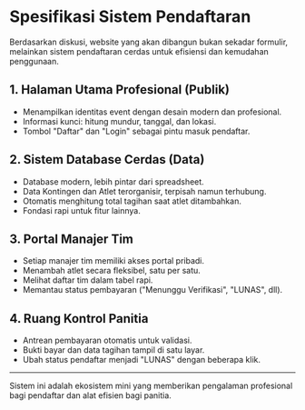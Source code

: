 # Spesifikasi Sistem Pendaftaran

Berdasarkan diskusi, website yang akan dibangun bukan sekadar formulir, melainkan sistem pendaftaran cerdas untuk efisiensi dan kemudahan penggunaan.

## 1. Halaman Utama Profesional (Publik)
- Menampilkan identitas event dengan desain modern dan profesional.
- Informasi kunci: hitung mundur, tanggal, dan lokasi.
- Tombol "Daftar" dan "Login" sebagai pintu masuk pendaftar.

## 2. Sistem Database Cerdas (Data)
- Database modern, lebih pintar dari spreadsheet.
- Data Kontingen dan Atlet terorganisir, terpisah namun terhubung.
- Otomatis menghitung total tagihan saat atlet ditambahkan.
- Fondasi rapi untuk fitur lainnya.

## 3. Portal Manajer Tim
- Setiap manajer tim memiliki akses portal pribadi.
- Menambah atlet secara fleksibel, satu per satu.
- Melihat daftar tim dalam tabel rapi.
- Memantau status pembayaran ("Menunggu Verifikasi", "LUNAS", dll).

## 4. Ruang Kontrol Panitia
- Antrean pembayaran otomatis untuk validasi.
- Bukti bayar dan data tagihan tampil di satu layar.
- Ubah status pendaftar menjadi "LUNAS" dengan beberapa klik.

---

Sistem ini adalah ekosistem mini yang memberikan pengalaman profesional bagi pendaftar dan alat efisien bagi panitia.

